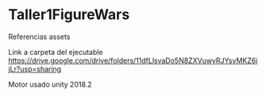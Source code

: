 # Taller1FigureWars

Referencias assets

Link a carpeta del ejecutable https://drive.google.com/drive/folders/11dfLlsvaDo5N8ZXVuwyRJYsvMKZ6ijLr?usp=sharing

Motor usado unity 2018.2
